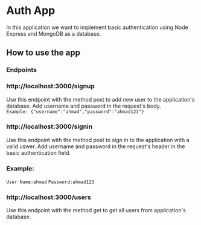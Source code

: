 # Auth App
In this application we want to implement basic authentication using Node Express and MongoDB as a database.

## How to use the app
### Endpoints
### http://localhost:3000/signup
Use this endpoint with the method post to add new user to the application's database. Add username and password in the request's body.    
`Example: {"username":"ahmad","password":"ahmad123"}`

### http://localhost:3000/signin
Use this endpoint with the method post to sign in to the application with a valid uswer. Add username and password in the request's header in the basic authentication field.  

### Example:
`User Name:ahmad`
`Password:ahmad123`

### http://localhost:3000/users
Use this endpoint with the method get to get all users from application's database.
